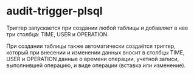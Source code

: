 # audit-trigger-plsql

Триггер запускается при создании любой таблицы и добавляет в нее три столбца: TIME, USER и OPERATION. 

При создании таблицы также автоматически создаётся триггер, который при внесении и изменении данных вносит в столбцы TIME, USER и OPERATION данные о времени операции, учетной записи, выполнившей операцию, и виде операции (вставка или изменение).
